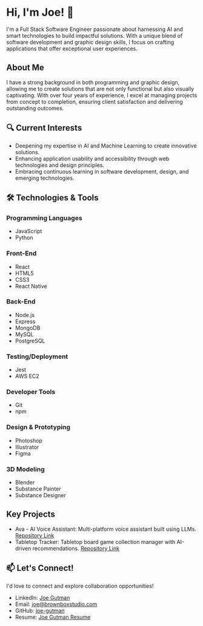 # Hi, I'm Joe! 👋

I'm a Full Stack Software Engineer passionate about harnessing AI and smart technologies to build impactful solutions. With a unique blend of software development and graphic design skills, I focus on crafting applications that offer exceptional user experiences.

## About Me

I have a strong background in both programming and graphic design, allowing me to create solutions that are not only functional but also visually captivating. With over four years of experience, I excel at managing projects from concept to completion, ensuring client satisfaction and delivering outstanding outcomes.

## 🔍 Current Interests

- Deepening my expertise in AI and Machine Learning to create innovative solutions.
- Enhancing application usability and accessibility through web technologies and design principles.
- Embracing continuous learning in software development, design, and emerging technologies.

## 🛠 Technologies & Tools

### Programming Languages

- JavaScript
- Python

### Front-End

- React
- HTML5
- CSS3
- React Native

### Back-End

- Node.js
- Express
- MongoDB
- MySQL
- PostgreSQL

### Testing/Deployment

- Jest
- AWS EC2

### Developer Tools

- Git
- npm

### Design & Prototyping

- Photoshop
- Illustrator
- Figma

### 3D Modeling

- Blender
- Substance Painter
- Substance Designer

## Key Projects

- Ava - AI Voice Assistant: Multi-platform voice assistant built using LLMs. [Repository Link](https://github.com/joe-gutman/ava-ai-voice-assistant)
- Tabletop Tracker: Tabletop board game collection manager with AI-driven recommendations. [Repository Link](https://github.com/joe-gutman/tabletop-tracker)

## 📫 Let's Connect!

I'd love to connect and explore collaboration opportunities!

- LinkedIn: [Joe Gutman](https://www.linkedin.com/in/joe-gutman/)
- Email: [joe@brownboxstudio.com](mailto:joe@brownboxstudio.com)
- GitHub: [joe-gutman](https://github.com/joe-gutman)
- Resume: [Joe Gutman Resume](https://github.com/joe-gutman/joe-gutman/blob/main/Joe_Gutman_resume.pdf)
